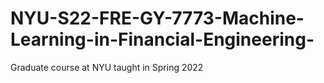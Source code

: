# NYU-S22-FRE-GY-7773-Machine-Learning-in-Financial-Engineering-
Graduate course at NYU taught in Spring 2022
